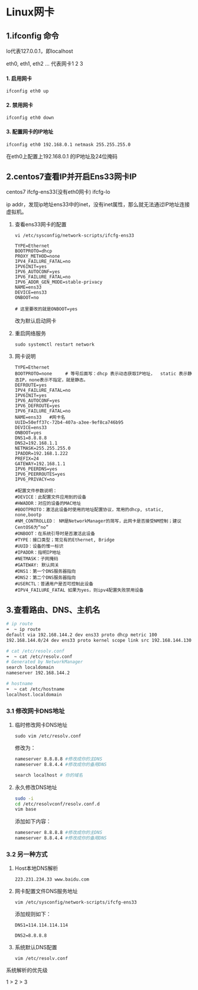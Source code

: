 # Linux网卡

## 1.ifconfig 命令

lo代表127.0.0.1，即localhost

eth0, eth1, eth2 ... 代表网卡1 2 3

#### 1. 启用网卡

`ifconfig eth0 up`

#### 2. 禁用网卡

`ifconfig eth0 down`

#### 3. 配置网卡的IP地址

`ifconfig eth0 192.168.0.1 netmask 255.255.255.0`

在eth0上配置上192.168.0.1 的IP地址及24位掩码

## 2.centos7查看IP并开启Ens33网卡IP

centos7 ifcfg-ens33(没有eth0网卡) ifcfg-lo

ip addr，发现ip地址ens33中的inet，没有inet属性，那么就无法通过IP地址连接虚拟机。

1. 查看ens33网卡的配置

   `vi /etc/sysconfig/network-scripts/ifcfg-ens33`

   ```
   TYPE=Ethernet
   BOOTPROTO=dhcp
   PROXY_METHOD=none
   IPV4_FAILURE_FATAL=no
   IPV6INIT=yes
   IPV6_AUTOCONF=yes
   IPV6_FAILURE_FATAL=no
   IPV6_ADDR_GEN_MODE=stable-privacy
   NAME=ens33
   DEVICE=ens33
   ONBOOT=no
   
   # 这里要改的就是ONBOOT=yes
   
   ```

   改为默认启动网卡

2. 重启网络服务

   `sudo systemctl restart network`

3. 网卡说明

   ```
   TYPE=Ethernet
   BOOTPROTO=none     # 等号后面写：dhcp 表示动态获取IP地址，  static 表示静态IP，none表示不指定，就是静态。
   DEFROUTE=yes
   IPV4_FAILURE_FATAL=no
   IPV6INIT=yes
   IPV6_AUTOCONF=yes
   IPV6_DEFROUTE=yes
   IPV6_FAILURE_FATAL=no
   NAME=ens33   #网卡名
   UUID=50eff37c-72b4-407a-a3ee-9ef8ca746b95
   DEVICE=ens33
   ONBOOT=yes
   DNS1=8.8.8.8
   DNS2=192.168.1.1
   NETMASK=255.255.255.0
   IPADDR=192.168.1.222
   PREFIX=24
   GATEWAY=192.168.1.1
   IPV6_PEERDNS=yes
   IPV6_PEERROUTES=yes
   IPV6_PRIVACY=no
   
   #配置文件参数说明：
   #DEVICE：此配置文件应用到的设备
   #HWADDR：对应的设备的MAC地址
   #BOOTPROTO：激活此设备时使用的地址配置协议，常用的dhcp, static, none,bootp
   #NM_CONTROLLED： NM是NetworkManager的简写，此网卡是否接受NM控制；建议CentOS6为“no”
   #ONBOOT：在系统引导时是否激活此设备
   #TYPE：接口类型；常见有的Ethernet, Bridge
   #UUID：设备的惟一标识
   #IPADDR：指明IP地址
   #NETMASK：子网掩码
   #GATEWAY: 默认网关
   #DNS1：第一个DNS服务器指向
   #DNS2：第二个DNS服务器指向
   #USERCTL：普通用户是否可控制此设备
   #IPV4_FAILURE_FATAL 如果为yes，则ipv4配置失败禁用设备
   
   ```

   

## 3.查看路由、DNS、主机名

```bash
# ip route
➜  ~ ip route
default via 192.168.144.2 dev ens33 proto dhcp metric 100
192.168.144.0/24 dev ens33 proto kernel scope link src 192.168.144.130 metric 100

# cat /etc/resolv.conf
➜  ~ cat /etc/resolv.conf
# Generated by NetworkManager
search localdomain
nameserver 192.168.144.2

# hostname
➜  ~ cat /etc/hostname
localhost.localdomain

```



### 3.1 修改网卡DNS地址

1. 临时修改网卡DNS地址

   `sudo vim /etc/resolv.conf`

   修改为：

   ```bash
   nameserver 8.8.8.8 #修改成你的主DNS
   nameserver 8.8.4.4 #修改成你的备用DNS
   
   search localhost # 你的域名
   ```

2. 永久修改DNS地址

   ```bash
   sudo -i
   cd /etc/resolvconf/resolv.conf.d
   vim base
   ```

   添加如下内容：

   ```bash
   nameserver 8.8.8.8 #修改成你的主DNS
   nameserver 8.8.4.4 #修改成你的备用DNS
   ```

   

### 3.2 另一种方式

1. Host本地DNS解析

   `223.231.234.33 www.baidu.com`

2. 网卡配置文件DNS服务地址

   `vim /etc/sysconfig/network-scripts/ifcfg-ens33`

   添加规则如下：

   `DNS1=114.114.114.114`

   `DNS2=8.8.8.8`

3. 系统默认DNS配置

   `vim /etc/resolv.conf`

系统解析的优先级

1 > 2 > 3









